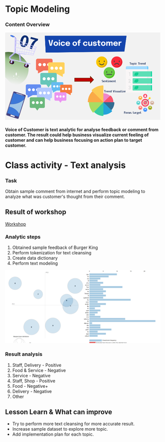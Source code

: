 # Topic Modeling

### Content Overview 
![VOC](https://github.com/chutima-khun/MADT8101/blob/main/Chapter%2005/VOC.png)

#### Voice of Customer is text analytic for analyse feedback or comment from customer. The result could help business visualize current feeling of customer and can help business focusing on action plan to target customer.

# Class activity - Text analysis

### Task 
Obtain sample comment from internet and perform topic modeling to analyze what was customer's thought from their comment.

## Result of workshop
[Workshop](https://colab.research.google.com/drive/1gbCMpYKj31-xwHfFvHhVxdjhFATyTICi)

### Analytic steps
1. Obtained sample feedback of Burger King
2. Perform tokenization for text cleansing
3. Create data dictionary
4. Perform text modeling

![BKResult](https://github.com/chutima-khun/MADT8101/blob/main/Chapter%2005/BurgerKing%20Result.png)

### Result analysis
1. Staff, Delivery - Positive
2. Food & Service - Negative
3. Service - Negative
4. Staff, Shop - Positive
5. Food - Negative+
6. Delivery - Negative
7. Other

## Lesson Learn & What can improve
  - Try to perform more text cleansing for more accurate result.
  - Increase sample dataset to explore more topic.
  - Add implementation plan for each topic.
